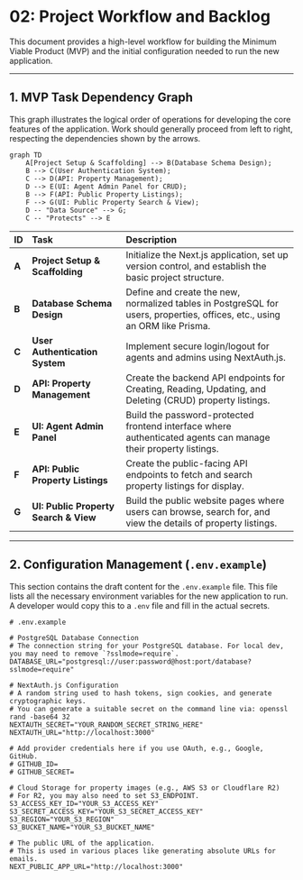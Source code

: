# 02: Project Workflow and Backlog

This document provides a high-level workflow for building the Minimum Viable Product (MVP) and the initial configuration needed to run the new application.

---

## 1. MVP Task Dependency Graph

This graph illustrates the logical order of operations for developing the core features of the application. Work should generally proceed from left to right, respecting the dependencies shown by the arrows.

```mermaid
graph TD
    A[Project Setup & Scaffolding] --> B(Database Schema Design);
    B --> C(User Authentication System);
    C --> D(API: Property Management);
    D --> E(UI: Agent Admin Panel for CRUD);
    B --> F(API: Public Property Listings);
    F --> G(UI: Public Property Search & View);
    D -- "Data Source" --> G;
    C -- "Protects" --> E
```

| ID | Task | Description |
| :--- | :--- | :--- |
| **A** | **Project Setup & Scaffolding** | Initialize the Next.js application, set up version control, and establish the basic project structure. |
| **B** | **Database Schema Design** | Define and create the new, normalized tables in PostgreSQL for users, properties, offices, etc., using an ORM like Prisma. |
| **C** | **User Authentication System** | Implement secure login/logout for agents and admins using NextAuth.js. |
| **D** | **API: Property Management** | Create the backend API endpoints for Creating, Reading, Updating, and Deleting (CRUD) property listings. |
| **E** | **UI: Agent Admin Panel** | Build the password-protected frontend interface where authenticated agents can manage their property listings. |
| **F** | **API: Public Property Listings** | Create the public-facing API endpoints to fetch and search property listings for display. |
| **G** | **UI: Public Property Search & View** | Build the public website pages where users can browse, search for, and view the details of property listings. |

---

## 2. Configuration Management (`.env.example`)

This section contains the draft content for the `.env.example` file. This file lists all the necessary environment variables for the new application to run. A developer would copy this to a `.env` file and fill in the actual secrets.

```
# .env.example

# PostgreSQL Database Connection
# The connection string for your PostgreSQL database. For local dev, you may need to remove `?sslmode=require`.
DATABASE_URL="postgresql://user:password@host:port/database?sslmode=require"

# NextAuth.js Configuration
# A random string used to hash tokens, sign cookies, and generate cryptographic keys.
# You can generate a suitable secret on the command line via: openssl rand -base64 32
NEXTAUTH_SECRET="YOUR_RANDOM_SECRET_STRING_HERE"
NEXTAUTH_URL="http://localhost:3000"

# Add provider credentials here if you use OAuth, e.g., Google, GitHub.
# GITHUB_ID=
# GITHUB_SECRET=

# Cloud Storage for property images (e.g., AWS S3 or Cloudflare R2)
# For R2, you may also need to set S3_ENDPOINT.
S3_ACCESS_KEY_ID="YOUR_S3_ACCESS_KEY"
S3_SECRET_ACCESS_KEY="YOUR_S3_SECRET_ACCESS_KEY"
S3_REGION="YOUR_S3_REGION"
S3_BUCKET_NAME="YOUR_S3_BUCKET_NAME"

# The public URL of the application.
# This is used in various places like generating absolute URLs for emails.
NEXT_PUBLIC_APP_URL="http://localhost:3000"
```
